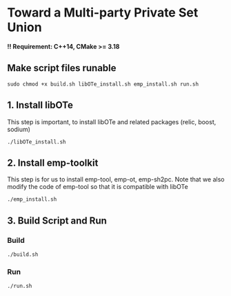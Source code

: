 # Toward a Multi-party Private Set Union

**!! Requirement: C++14, CMake >= 3.18**

## Make script files runable
```
sudo chmod +x build.sh libOTe_install.sh emp_install.sh run.sh
```

## 1. Install libOTe
This step is important, to install libOTe and related packages (relic, boost, sodium)

```
./libOTe_install.sh
```

## 2. Install emp-toolkit 

This step is for us to install emp-tool, emp-ot, emp-sh2pc. Note that we also modify the code of emp-tool so that it is compatible with libOTe

```
./emp_install.sh
```

## 3. Build Script and Run

### Build
```
./build.sh
```

### Run
```
./run.sh
```